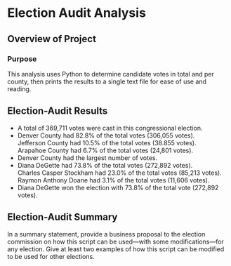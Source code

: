 # Election Audit Analysis

## Overview of Project

### Purpose

This analysis uses Python to determine candidate votes in total and per county, then prints the results to a single text file for ease of use and reading.




## Election-Audit Results

- A total of 369,711 votes were cast in this congressional election.
- Denver County had 82.8% of the total votes (306,055 votes). <br>
  Jefferson County had 10.5% of the total votes (38.855 votes).<br>
  Arapahoe County had 6.7% of the total votes (24,801 votes).
- Denver County had the largest number of votes.
- Diana DeGette had 73.8% of the total votes (272,892 votes).<br>
  Charles Casper Stockham had 23.0% of the total votes (85,213 votes).<br>
  Raymon Anthony Doane had 3.1% of the total votes (11,606 votes).
- Diana DeGette won the election with 73.8% of the total vote (272,892 votes).


## Election-Audit Summary

In a summary statement, provide a business proposal to the election commission on how this script can be used—with some modifications—for any election. Give at least two examples of how this script can be modified to be used for other elections.
